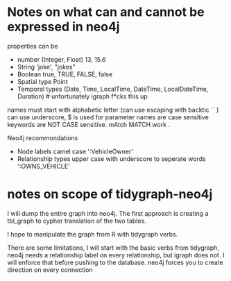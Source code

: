 # Notes on what can and cannot be expressed in neo4j

properties can be

* number (Integer, Float)   13, 15.6
* String 'joke', "jokes"
* Boolean  true, TRUE, FALSE, false
* Spatial type Point
* Temporal types (Date, Time, LocalTime, DateTime, LocalDateTime, Duration) # unfortunately igraph f*cks this up


names must start with alphabetic letter (can use escaping with backtic `` )
can use underscore, $ is used for parameter
names are case sensitive
keywords are NOT CASE sensitive. mAtch MATCH work .

Neo4j recommondations 

- Node labels camel case ':VehicleOwner' 
- Relationship types upper case with underscore to seperate words ':OWNS_VEHICLE'


# notes on scope of tidygraph-neo4j

I will dump the entire graph into neo4j. 
The first approach is creating a tbl_graph to cypher translation of the two tables.

I hope to manipulate the graph from R with tidygraph verbs. 

There are some limitations, I will start with the basic verbs from tidygraph, 
neo4j needs a relationship label on every relationship, but igraph does not. I will enforce that before pushing to the 
database. neo4j forces you to create direction on every connection
